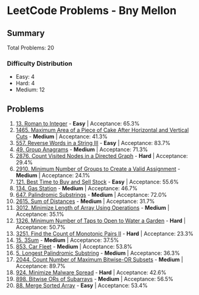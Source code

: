 # LeetCode Problems - Bny Mellon

## Summary
Total Problems: 20

### Difficulty Distribution

- Easy: 4
- Hard: 4
- Medium: 12

## Problems

1. [13. Roman to Integer](https://leetcode.com/problems/roman-to-integer/) - **Easy** | Acceptance: 65.3%
2. [1465. Maximum Area of a Piece of Cake After Horizontal and Vertical Cuts](https://leetcode.com/problems/maximum-area-of-a-piece-of-cake-after-horizontal-and-vertical-cuts/) - **Medium** | Acceptance: 41.3%
3. [557. Reverse Words in a String III](https://leetcode.com/problems/reverse-words-in-a-string-iii/) - **Easy** | Acceptance: 83.7%
4. [49. Group Anagrams](https://leetcode.com/problems/group-anagrams/) - **Medium** | Acceptance: 71.3%
5. [2876. Count Visited Nodes in a Directed Graph](https://leetcode.com/problems/count-visited-nodes-in-a-directed-graph/) - **Hard** | Acceptance: 29.4%
6. [2910. Minimum Number of Groups to Create a Valid Assignment](https://leetcode.com/problems/minimum-number-of-groups-to-create-a-valid-assignment/) - **Medium** | Acceptance: 24.1%
7. [121. Best Time to Buy and Sell Stock](https://leetcode.com/problems/best-time-to-buy-and-sell-stock/) - **Easy** | Acceptance: 55.6%
8. [134. Gas Station](https://leetcode.com/problems/gas-station/) - **Medium** | Acceptance: 46.7%
9. [647. Palindromic Substrings](https://leetcode.com/problems/palindromic-substrings/) - **Medium** | Acceptance: 72.0%
10. [2615. Sum of Distances](https://leetcode.com/problems/sum-of-distances/) - **Medium** | Acceptance: 31.7%
11. [3012. Minimize Length of Array Using Operations](https://leetcode.com/problems/minimize-length-of-array-using-operations/) - **Medium** | Acceptance: 35.1%
12. [1326. Minimum Number of Taps to Open to Water a Garden](https://leetcode.com/problems/minimum-number-of-taps-to-open-to-water-a-garden/) - **Hard** | Acceptance: 50.7%
13. [3251. Find the Count of Monotonic Pairs II](https://leetcode.com/problems/find-the-count-of-monotonic-pairs-ii/) - **Hard** | Acceptance: 23.3%
14. [15. 3Sum](https://leetcode.com/problems/3sum/) - **Medium** | Acceptance: 37.5%
15. [853. Car Fleet](https://leetcode.com/problems/car-fleet/) - **Medium** | Acceptance: 53.8%
16. [5. Longest Palindromic Substring](https://leetcode.com/problems/longest-palindromic-substring/) - **Medium** | Acceptance: 36.3%
17. [2044. Count Number of Maximum Bitwise-OR Subsets](https://leetcode.com/problems/count-number-of-maximum-bitwise-or-subsets/) - **Medium** | Acceptance: 89.7%
18. [924. Minimize Malware Spread](https://leetcode.com/problems/minimize-malware-spread/) - **Hard** | Acceptance: 42.6%
19. [898. Bitwise ORs of Subarrays](https://leetcode.com/problems/bitwise-ors-of-subarrays/) - **Medium** | Acceptance: 56.5%
20. [88. Merge Sorted Array](https://leetcode.com/problems/merge-sorted-array/) - **Easy** | Acceptance: 53.4%